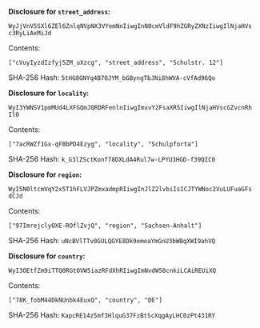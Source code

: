 __Disclosure for `street_address`:__

```
WyJjVnV5SXl6ZEl6ZnlqNVpNX3VYemNnIiwgInN0cmVldF9hZGRyZXNzIiwgIlNjaHVs
c3RyLiAxMiJd
```

Contents:

```
["cVuyIyzdIzfyj5ZM_uXzcg", "street_address", "Schulstr. 12"]
```

SHA-256 Hash: `5tHG8GNYq4B7OJYM_bGByngTbJNi8hWVA-cVfAd96Qo`

__Disclosure for `locality`:__

```
WyI3YWNSV1pmMUd4LXFGQmJQRDRFenlnIiwgImxvY2FsaXR5IiwgIlNjaHVscGZvcnRh
Il0
```

Contents:

```
["7acRWZf1Gx-qFBbPD4Ezyg", "locality", "Schulpforta"]
```

SHA-256 Hash: `k_G3lZSctKonf78DXLdA4Rul7w-LPYU3HGD-f39QIC0`

__Disclosure for `region`:__

```
WyI5N0ltcmVqY2x5T1hFLVJPZmxadmpRIiwgInJlZ2lvbiIsICJTYWNoc2VuLUFuaGFs
dCJd
```

Contents:

```
["97ImrejclyOXE-ROflZvjQ", "region", "Sachsen-Anhalt"]
```

SHA-256 Hash: `uNcBVlTTv0GULQGYE8Dk9emeaYmGnU3bWBqXWI9ahVQ`

__Disclosure for `country`:__

```
WyI3OEtfZm9iTTQ0RGtOVW5iazRFdXhRIiwgImNvdW50cnkiLCAiREUiXQ
```

Contents:

```
["78K_fobM44DkNUnbk4EuxQ", "country", "DE"]
```

SHA-256 Hash: `KapcRE14z5mf3HlquG37FzBtScXqgAyLHC0zPt431RY`